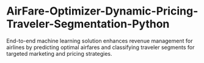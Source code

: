 # AirFare-Optimizer-Dynamic-Pricing-Traveler-Segmentation-Python
End-to-end machine learning solution enhances revenue management for airlines by predicting optimal airfares and classifying traveler segments for targeted marketing and pricing strategies.
